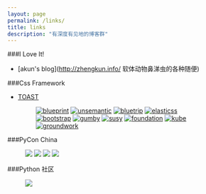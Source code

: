 ```yaml
---
layout: page
permalink: /links/
title: links
description: "有深度有见地的博客群"
---
```


###I Love It!

* [akun's blog](http://zhengkun.info/ 软体动物鼻涕虫的各种随便)

###Css Framework

* [TOAST](http://daneden.github.io/Toast/)

    <figure class="third">
      <a target="_blank" href="http://www.blueprintcss.org/"><img src="http://zh.learnlayout.com/images/blueprint.jpg" alt="blueprint"></a>
      <a target="_blank" href=" http://www.unsemantic.com"><img src="http://zh.learnlayout.com/images/unsemantic.png" alt="unsemantic"></a>
      <a target="_blank" href="http://bluetrip.org/"><img src="http://zh.learnlayout.com/images/bluetrip.jpg" alt="bluetrip"></a>
      <a target="_blank" href="http://elasticss.com/"><img src="http://zh.learnlayout.com/images/elasticss.jpg" alt="elasticss"></a>
      <a target="_blank" href="http://getbootstrap.com/"><img src="http://zh.learnlayout.com/images/bootstrap.jpg" alt="bootstrap"></a>
      <a target="_blank" href="http://gumbyframework.com/"><img src="http://zh.learnlayout.com/images/gumby.jpg" alt="gumby"></a>
      <a target="_blank" href="http://susy.oddbird.net/"><img src="http://zh.learnlayout.com/images/susy.jpg" alt="susy"></a>
      <a target="_blank" href="http://foundation.zurb.com/"><img src="http://zh.learnlayout.com/images/foundation.png" alt="foundation"></a>
      <a target="_blank" href="http://imperavi.com/kube/"><img src="http://zh.learnlayout.com/images/kube.png" alt="kube"></a>
      <a target="_blank" href="http://groundworkcss.github.com/"><img src="http://zh.learnlayout.com/images/groundwork.gif" alt="groundwork"></a>
    </figure>

###PyCon China

<figure class="third">
  <a href="http://cn.pycon.org/2011" target="_blank">
    <img src="http://pyconcn.qiniudn.com/images/PyConChina.png?ver=20131211"></a>
  <a href="http://cn.pycon.org/2012" target="_blank">
    <img src="http://pyconcn.qiniudn.com/images/PyConChina2012.png?ver=20131211"></a>
  <a href="http://cn.pycon.org/2013" target="_blank">
    <img src="http://pyconcn.qiniudn.com/images/PyCon2013CHIna_logo_w200.png?ver=20131211"></a>
  <a href="http://cn.pycon.org/2014" target="_blank">
    <img src="http://zoomq.qiniudn.com/CPyUG/PyCon2014China/design/PyCon2013CHIna_logo_w200-h150.png"></a>
</figure>

###Python 社区

<figure class="third">
  <a href="http://wiki.woodpecker.org.cn/moin/%E9%A6%96%E9%A1%B5" target="_blank">
    <img src="http://wiki.woodpecker.org.cn/htdocs/woodpecker.png"></a>
</figure>
